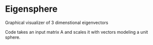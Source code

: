 # Eigensphere

Graphical visualizer of 3 dimenstional eigenvectors

Code takes an input matrix A and scales it with vectors modeling a unit sphere.
